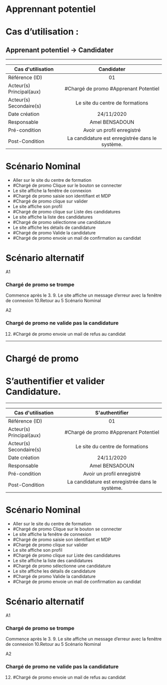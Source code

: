 # Apprennant potentiel 

# Cas d’utilisation :

## Apprenant potentiel -> Candidater
---------------------------------

| Cas d'utilisation        | Candidater  
| ------------- |:-------------:| 
| Référence (ID)| 01| 
| Acteur(s) Principal(aux)      | #Chargé de promo #Apprenant Potentiel|
| Acteur(s) Secondaire(s) | Le site du centre de formations      | 
| Date création | 24/11/2020 | 
| Responsable | Amel BENSADOUN|
| Pré-condition | Avoir un profil enregistré |     
| Post-Condition |	La candidature est enregistrée dans le système.

# Scénario Nominal
- Aller sur le site du centre de formation
- #Chargé de promo Clique sur le bouton se connecter
- Le site affiche la fenêtre de connexion
- #Chargé de promo saisie son identifiant et MDP
- #Chargé de promo clique sur valider
- Le site affiche son profil
- #Chargé de promo clique sur Liste des candidatures
- Le site affiche la liste des candidatures
- #Chargé de promo sélectionne une candidature
- Le site affiche les détails de candidature
- #Chargé de promo Valide la candidature
- #Chargé de promo envoie un mail de confirmation au candidat

# Scénario alternatif

A1
### Chargé de promo se trompe 
Commence après le 3.
9. Le site affiche un message d’erreur avec la fenêtre de connexion
10.Retour au 5 Scénario Nominal

A2
### Chargé de promo ne valide pas la candidature
12.  #Chargé de promo envoie un mail de refus au candidat


------------------------------

# Chargé de promo 
# S’authentifier et valider Candidature.

---------------------------------

| Cas d'utilisation        | S'authentifier  
| ------------- |:-------------:| 
| Référence (ID)| 01| 
| Acteur(s) Principal(aux)      | #Chargé de promo #Apprenant Potentiel|
| Acteur(s) Secondaire(s) | Le site du centre de formations      | 
| Date création | 24/11/2020 | 
| Responsable | Amel BENSADOUN|
| Pré-condition | Avoir un profil enregistré |     
| Post-Condition |	La candidature est enregistrée dans le système.

# Scénario Nominal
- Aller sur le site du centre de formation
- #Chargé de promo Clique sur le bouton se connecter
- Le site affiche la fenêtre de connexion
- #Chargé de promo saisie son identifiant et MDP
- #Chargé de promo clique sur valider
- Le site affiche son profil
- #Chargé de promo clique sur Liste des candidatures
- Le site affiche la liste des candidatures
- #Chargé de promo sélectionne une candidature
- Le site affiche les détails de candidature
- #Chargé de promo Valide la candidature
- #Chargé de promo envoie un mail de confirmation au candidat

# Scénario alternatif

A1
### Chargé de promo se trompe 
Commence après le 3.
9. Le site affiche un message d’erreur avec la fenêtre de connexion
10.Retour au 5 Scénario Nominal

A2
### Chargé de promo ne valide pas la candidature
12.  #Chargé de promo envoie un mail de refus au candidat

